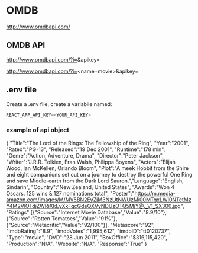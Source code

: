 # OMDB
http://www.omdbapi.com/

## OMDB API
http://www.omdbapi.com/?i=<idmovie>&apikey=<apikey>

http://www.omdbapi.com/?i=<name+movie>&apikey=<apikey>

## .env file
Create a .env file, create a variabile named:
```js
REACT_APP_API_KEY=<YOUR_API_KEY>
```

### example of api object
{
    "Title":"The Lord of the Rings: The Fellowship of the Ring",
    "Year":"2001",
    "Rated":"PG-13",
    "Released":"19 Dec 2001",
    "Runtime":"178 min",
    "Genre":"Action, Adventure, Drama",
    "Director":"Peter Jackson",
    "Writer":"J.R.R. Tolkien, Fran Walsh, Philippa Boyens",
    "Actors":"Elijah Wood, Ian McKellen, Orlando Bloom",
    "Plot":"A meek Hobbit from the Shire and eight companions set out on a journey to destroy the powerful One Ring and save Middle-earth from the Dark Lord Sauron.","Language":"English, Sindarin",
    "Country":"New Zealand, United States",
    "Awards":"Won 4 Oscars. 125 wins & 127 nominations total",
    "Poster":"https://m.media-amazon.com/images/M/MV5BN2EyZjM3NzUtNWUzMi00MTgxLWI0NTctMzY4M2VlOTdjZWRiXkEyXkFqcGdeQXVyNDUzOTQ5MjY@._V1_SX300.jpg",
    "Ratings":[{"Source":"Internet Movie Database","Value":"8.9/10"},{"Source":"Rotten Tomatoes","Value":"91%"},{"Source":"Metacritic","Value":"92/100"}],
    "Metascore":"92",
    "imdbRating":"8.9",
    "imdbVotes":"1,995,612",
    "imdbID":"tt0120737",
    "Type":"movie",
    "DVD":"28 Jun 2011",
    "BoxOffice":"$316,115,420",
    "Production":"N/A",
    "Website":"N/A",
    "Response":"True"
}